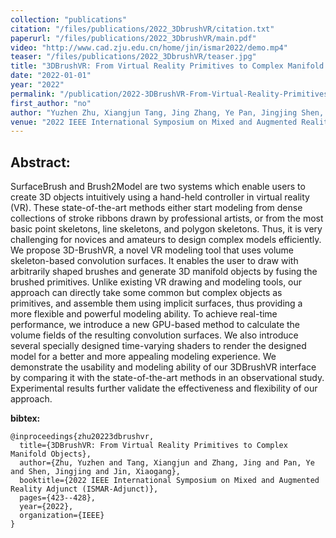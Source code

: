 ```yaml
---
collection: "publications"
citation: "/files/publications/2022_3DbrushVR/citation.txt"
paperurl: "/files/publications/2022_3DbrushVR/main.pdf"
video: "http://www.cad.zju.edu.cn/home/jin/ismar2022/demo.mp4"
teaser: "/files/publications/2022_3DbrushVR/teaser.jpg"
title: "3DBrushVR: From Virtual Reality Primitives to Complex Manifold Objects"
date: "2022-01-01"
year: "2022"
permalink: "/publication/2022-3DBrushVR-From-Virtual-Reality-Primitives-to-Complex-Manifold-Objects"
first_author: "no"
author: "Yuzhen Zhu, Xiangjun Tang, Jing Zhang, Ye Pan, Jingjing Shen, [Xiaogang Jin](http://www.cad.zju.edu.cn/home/jin/)."
venue: "2022 IEEE International Symposium on Mixed and Augmented Reality Adjunct (ISMAR-Adjunct)"
---
```

## Abstract:
SurfaceBrush and Brush2Model are two systems which enable users to create 3D objects intuitively using a hand-held controller in virtual reality (VR). These state-of-the-art methods either start modeling from dense collections of stroke ribbons drawn by professional artists, or from the most basic point skeletons, line skeletons, and polygon skeletons. Thus, it is very challenging for novices and amateurs to design complex models efficiently. We propose 3D-BrushVR, a novel VR modeling tool that uses volume skeleton-based convolution surfaces. It enables the user to draw with arbitrarily shaped brushes and generate 3D manifold objects by fusing the brushed primitives. Unlike existing VR drawing and modeling tools, our approach can directly take some common but complex objects as primitives, and assemble them using implicit surfaces, thus providing a more flexible and powerful modeling ability. To achieve real-time performance, we introduce a new GPU-based method to calculate the volume fields of the resulting convolution surfaces. We also introduce several specially designed time-varying shaders to render the designed model for a better and more appealing modeling experience. We demonstrate the usability and modeling ability of our 3DBrushVR interface by comparing it with the state-of-the-art methods in an observational study. Experimental results further validate the effectiveness and flexibility of our approach.



**bibtex:**
```
@inproceedings{zhu20223dbrushvr,
  title={3DBrushVR: From Virtual Reality Primitives to Complex Manifold Objects},
  author={Zhu, Yuzhen and Tang, Xiangjun and Zhang, Jing and Pan, Ye and Shen, Jingjing and Jin, Xiaogang},
  booktitle={2022 IEEE International Symposium on Mixed and Augmented Reality Adjunct (ISMAR-Adjunct)},
  pages={423--428},
  year={2022},
  organization={IEEE}
}
```
